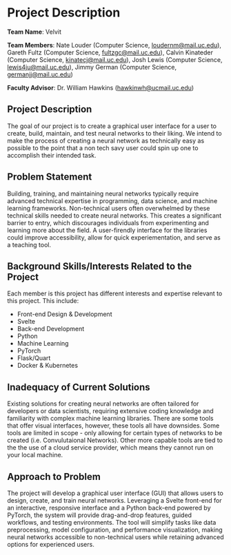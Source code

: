 # Project Description

**Team Name**: Velvit

**Team Members**: Nate Louder (Computer Science, loudernm@mail.uc.edu), Gareth Fultz (Computer Science, fultzgc@mail.uc.edu), Calvin Kinateder (Computer Science, kinatecj@mail.uc.edu), Josh Lewis (Computer Science, lewis4ju@mail.uc.edu),  Jimmy German (Computer Science, germanjj@mail.uc.edu)

**Faculty Advisor**: Dr. William Hawkins (hawkinwh@ucmail.uc.edu)

## Project Description

The goal of our project is to create a graphical user interface for a user to create, build, maintain, and test neural networks to their liking. We intend to make the process of creating a neural network as technically easy as possible to the point that a non tech savy user could spin up one to accomplish their intended task.

## Problem Statement

Building, training, and maintaining neural networks typically require advanced technical expertise in programming, data science, and machine learning frameworks. Non-technical users often overwhelmed by these technical skills needed to create neural networks. This creates a significant barrier to entry, which discourages individuals from experimenting and learning more about the field. A user-firendly interface for the libraries could improve accessibility, allow for quick experiementation, and serve as a teaching tool.

## Background Skills/Interests Related to the Project

Each member is this project has different interests and expertise relevant to this project. This include:

- Front-end Design & Development
- Svelte
- Back-end Development
- Python
- Machine Learning
- PyTorch
- Flask/Quart
- Docker & Kubernetes

## Inadequacy of Current Solutions

Existing solutions for creating  neural networks are often tailored for developers or data scientists, requiring extensive coding knowledge and familiarity with complex machine learning libraries. There are some tools that offer visual interfaces, however, these tools all have downsides. Some tools are limited in scope - only allowing for certain types of networks to be created (i.e. Convulutaional Networks). Other more capable tools are tied to the the use of a cloud service provider, which means they cannot run on your local machine.

## Approach to Problem

The project will develop a graphical user interface (GUI) that allows users to design, create, and train neural networks. Leveraging a Svelte front-end for an interactive, responsive interface and a Python back-end powered by PyTorch, the system will provide drag-and-drop features, guided workflows, and testing environments. The tool will simplify tasks like data preprocessing, model configuration, and performance visualization, making neural networks accessible to non-technical users while retaining advanced options for experienced users.
